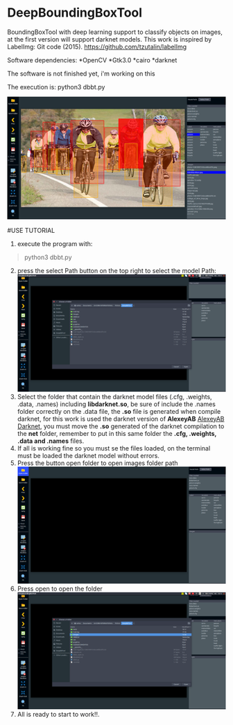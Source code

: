 # DeepBoundingBoxTool
BoundingBoxTool with deep learning support to classify objects on images, at the first version will support darknet models.
This work is inspired by LabelImg:
Git code (2015). https://github.com/tzutalin/labelImg

Software dependencies:
*OpenCV
*Gtk3.0
*cairo
*darknet

The software is not finished yet, i'm working on this

The execution is:
python3 dbbt.py


![first prototype preview](tests/screen7.png)


#USE TUTORIAL
1. execute the program with:
 > python3 dbbt.py
2. press the select Path button on the top right to select the model Path:
![model path](tests/screen2.png)
3. Select the folder that contain the darknet model files (.cfg, .weights, .data, .names) including __libdarknet.so__, be sure of include the .names folder correctly on the .data file, the __.so__ file is generated when compile darknet, for this work is used the darknet version of __AlexeyAB__ [AlexeyAB Darknet](https://github.com/AlexeyAB/darknet), you must move the __.so__ generated of the darknet compilation to the __net__ folder, remember to put in this same folder the __.cfg, .weights, .data and .names__ files.
4. If all is working fine so you must se the files loaded, on the terminal must be loaded the darknet model without errors. 
5. Press the button open folder to open images folder path
![images folder](tests/screen5.png)
6. Press open to open the folder
![images folder](tests/screen6.png)
7. All is ready to start to work!!. 
